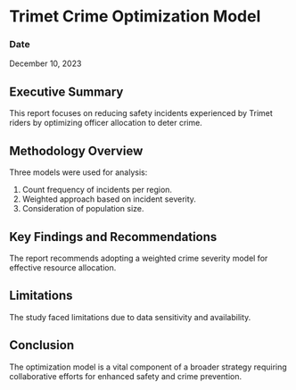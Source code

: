 # Trimet Crime Optimization Model

### Date
December 10, 2023

## Executive Summary
This report focuses on reducing safety incidents experienced by Trimet riders by optimizing officer allocation to deter crime.

## Methodology Overview
Three models were used for analysis:
1. Count frequency of incidents per region.
2. Weighted approach based on incident severity.
3. Consideration of population size.

## Key Findings and Recommendations
The report recommends adopting a weighted crime severity model for effective resource allocation.

## Limitations
The study faced limitations due to data sensitivity and availability.

## Conclusion
The optimization model is a vital component of a broader strategy requiring collaborative efforts for enhanced safety and crime prevention.
